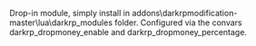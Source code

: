 Drop-in module, simply install in addons\darkrpmodification-master\lua\darkrp_modules folder. Configured via the convars darkrp_dropmoney_enable and darkrp_dropmoney_percentage.